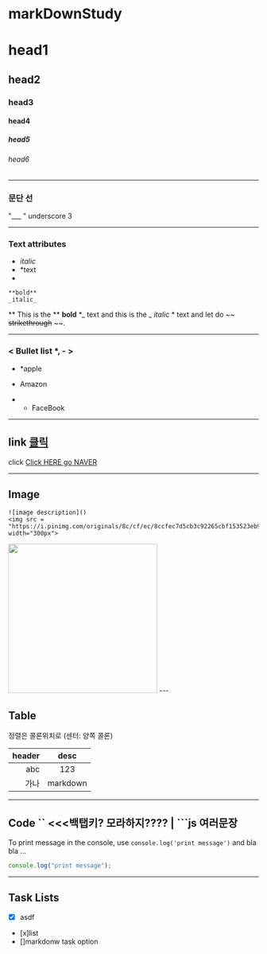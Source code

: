 # markDownStudy

<!-- Heading -->

# head1

## head2

### head3

#### head4

##### head5

###### head6

---

<!-- line ___ -->

### 문단 선

"\_\_\_ " underscore 3

---

### Text attributes
- _italic_
- *text
- 
```
**bold**
_italic_
```
**
This is the ** **bold** \*_ text and this is the _ _italic_ \* text and let do ~~ ~~strikethrough~~ ~~.

---

### < Bullet list \*, - >

- \*apple

* Amazon

- - FaceBook

---

## link [클릭](웹주소)

click [Click HERE go NAVER](www.naver.com)

---

## Image
```
![image description]()
<img src = "https://i.pinimg.com/originals/8c/cf/ec/8ccfec7d5cb3c92265cbf153523eb9b5.jpg" width="300px">
```
<img src = "https://i.pinimg.com/originals/8c/cf/ec/8ccfec7d5cb3c92265cbf153523eb9b5.jpg" width="300px">
---

## Table

정렬은 콜론위치로 (센터: 양쪽 콜론)

| header |   desc   |
| -----: | :------: |
|    abc |   123    |
|   가나 | markdown |

---

## Code `` <<<백탭키? 모라하지???? | ```js 여러문장

To print message in the console, use `console.log('print message')` and bla bla ...

```ts
console.log("print message");
```

---

## Task Lists

- [x] asdf
- [x]list
- []markdonw task option
